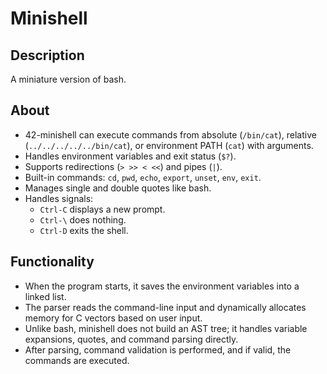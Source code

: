 # Minishell

## Description

A miniature version of bash.

## About

- 42-minishell can execute commands from absolute (`/bin/cat`), relative (`../../../../../bin/cat`), or environment PATH (`cat`) with arguments.
- Handles environment variables and exit status (`$?`).
- Supports redirections (`> >> < <<`) and pipes (`|`).
- Built-in commands: `cd`, `pwd`, `echo`, `export`, `unset`, `env`, `exit`.
- Manages single and double quotes like bash.
- Handles signals:
  - `Ctrl-C` displays a new prompt.
  - `Ctrl-\` does nothing.
  - `Ctrl-D` exits the shell.


## Functionality

- When the program starts, it saves the environment variables into a linked list.
- The parser reads the command-line input and dynamically allocates memory for C vectors based on user input.
- Unlike bash, minishell does not build an AST tree; it handles variable expansions, quotes, and command parsing directly.
- After parsing, command validation is performed, and if valid, the commands are executed.


